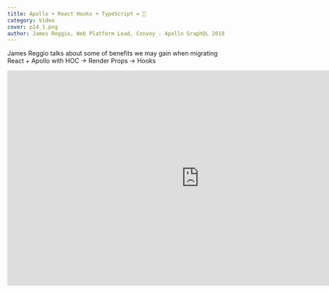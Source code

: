 ```yaml
---
title: Apollo + React Hooks + TypeScript = 🥰
category: Video
cover: p14_1.png
author: James Reggio, Web Platform Lead, Convoy - Apollo GraphQL 2019
---
```


James Reggio talks about some of benefits we may gain when migrating React + Apollo with HOC -> Render Props -> Hooks

<iframe width="871" height="490" src="https://www.youtube.com/embed/IxmrRiA9Gso?list=LLTOPPQZI24JzP2-UX4gN0sg" frameborder="0" allow="accelerometer; autoplay; encrypted-media; gyroscope; picture-in-picture" allowfullscreen></iframe>
